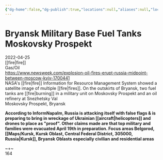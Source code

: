 ```yaml
---
{"dg-home":false,"dg-publish":true,"locations":null,"aliases":null,"location":null,"title":"Bryansk Military Base Fuel Tanks Moskovsky Prospekt","tag":null,"date":null,"permalink":"/bryansk-military-base-fuel-tanks-moskovsky-prospekt/","dgHomeLink":true,"dgPassFrontmatter":true}
---
```



# Bryansk Military Base Fuel Tanks Moskovsky Prospekt

2022-04-25  
[[fire|fire]]  
Gas/Oil  
https://www.newsweek.com/explosion-oil-fires-erupt-russia-midpoint-between-moscow-kyiv-1700441  
NASA's [[fire|fire]] Information for Resource Management System showed a satellite image of multiple [[fire|fires]]. On the outskirts of Bryansk, two fuel tanks are [[fire|burning]] in a military unit on Moskovsky Prospekt and an oil refinery at Snezhetsky Val  
Moskovsky Prospekt, Bryansk

**According to InformNapalm, Russia is attacking itself with false flags & is preparing to bring in wreckage of Ukrainian [[aircraft|helicopters]] and drones to place as "proof". Other claims made are that top military and families were evacuated April 19th in preparation. Focus areas Belgorod, [[Maps/Kursk, Kursk Oblast, Central Federal District, 305000, Russia|Kursk]], Bryansk Oblasts especially civilian and residential areas**

~+~  
164
